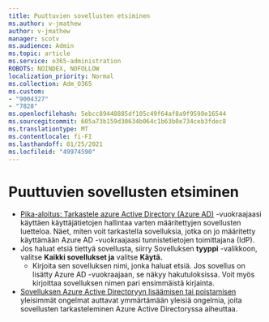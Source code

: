 ```yaml
---
title: Puuttuvien sovellusten etsiminen
ms.author: v-jmathew
author: v-jmathew
manager: scotv
ms.audience: Admin
ms.topic: article
ms.service: o365-administration
ROBOTS: NOINDEX, NOFOLLOW
localization_priority: Normal
ms.collection: Adm_O365
ms.custom:
- "9004327"
- "7828"
ms.openlocfilehash: 5ebcc89448885df105c49f64af8a9f9598e16544
ms.sourcegitcommit: 605a73b159d30634b064c1b63b0e734ceb3fdec8
ms.translationtype: MT
ms.contentlocale: fi-FI
ms.lasthandoff: 01/25/2021
ms.locfileid: "49974590"
---
```

# <a name="find-missing-applications"></a>Puuttuvien sovellusten etsiminen

- [Pika-aloitus: Tarkastele azure Active Directory (Azure AD)](https://docs.microsoft.com/azure/active-directory/manage-apps/view-applications-portal) -vuokraajaasi käyttäen käyttäjätietojen hallintaa varten määritettyjen sovellusten luetteloa. Näet, miten voit tarkastella sovelluksia, jotka on jo määritetty käyttämään Azure AD -vuokraajaasi tunnistetietojen toimittajana (IdP).
- Jos haluat etsiä tiettyä sovellusta, siirry Sovelluksen **tyyppi** -valikkoon, valitse **Kaikki sovellukset ja** valitse **Käytä.**
  - Kirjoita sen sovelluksen nimi, jonka haluat etsiä. Jos sovellus on lisätty Azure AD -vuokraajaan, se näkyy hakutuloksissa. Voit myös kirjoittaa sovelluksen nimen pari ensimmäistä kirjainta.
- [Sovelluksen Azure Active Directoryyn lisäämisen tai poistamisen](https://docs.microsoft.com/azure/active-directory/manage-apps/troubleshoot-adding-apps) yleisimmät ongelmat auttavat ymmärtämään yleisiä ongelmia, joita sovellusten tarkasteleminen Azure Active Directoryssa aiheuttaa.
